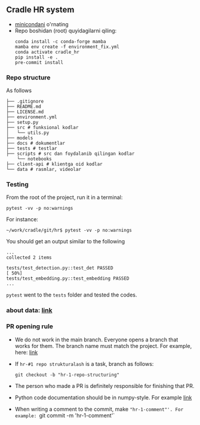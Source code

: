## Cradle HR system
- [minicondani](https://docs.conda.io/en/latest/miniconda.html) o'rnating
- Repo boshidan (root) quyidagilarni qiling:
    ```shell
    conda install -c conda-forge mamba
    mamba env create -f environment_fix.yml
    conda activate cradle_hr
    pip install -e .
    pre-commit install
    ```

### Repo structure
As follows

    ├── .gitignore
    ├── README.md
    ├── LICENSE.md
    ├── environment.yml
    ├── setup.py
    ├── src # funksional kodlar
    │   └── utils.py
    ├── models
    ├── docs # dokumentlar
    ├── tests # testlar
    ├── scripts # src dan foydalanib qilingan kodlar
        └── notebooks
    ├── client-api # klientga oid kodlar
    └── data # rasmlar, videolar

### Testing

From the root of the project, run it in a terminal:

```shell
pytest -vv -p no:warnings
```

For instance:

```shell
~/work/cradle/git/hr$ pytest -vv -p no:warnings
```

You should get an output similar to the following

```shell
...
collected 2 items

tests/test_detection.py::test_det PASSED                                                                                                                                                                                         [ 50%]
tests/test_embedding.py::test_embedding PASSED
...
```


`pytest` went to the `tests` folder and tested the codes.

### about data: [link](data/DATA.md)

### PR opening rule
- We do not work in the main branch. Everyone opens a branch that works for them.
The branch name must match the project.
For example, here: [link](https://github.com/orgs/cradle-uz/projects/2/views/1?layout=board)

- If `hr-#1 repo strukturalash` is a task, branch as follows:

   ```shell
   git checkout -b "hr-1-repo-structuring"
   ```
- The person who made a PR is definitely responsible for finishing that PR.
- Python code documentation should be in numpy-style. For example [link](https://python.plainenglish.io/how-to-write-numpy-style-docstrings-a092121403ba)
- When writing a comment to the commit, make `"hr-1-comment"'. For example: `git commit -m 'hr-1-comment'`
